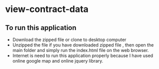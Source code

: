 # view-contract-data
## To run this application
* Download the zipped file or clone to desktop computer 
* Unzipped the file if you have downloaded zipped file , then open the main folder and simply run the index.html file on the web browser.
* Internet is need to run this application properly because I have used online google map and online jquery library.
